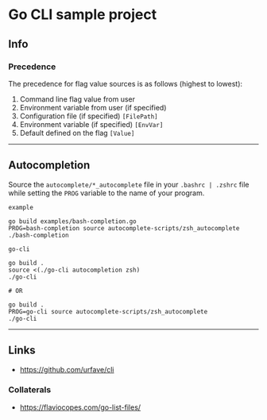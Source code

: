 
# Go CLI sample project

## Info

### Precedence

The precedence for flag value sources is as follows (highest to lowest):
1. Command line flag value from user
2. Environment variable from user (if specified)
3. Configuration file (if specified) `[FilePath]`
4. Environment variable (if specified) `[EnvVar]`
5. Default defined on the flag `[Value]`

---

## Autocompletion

Source the `autocomplete/*_autocomplete` file in your `.bashrc | .zshrc` file while setting the `PROG` variable to the name of your program.

`example`
```
go build examples/bash-completion.go
PROG=bash-completion source autocomplete-scripts/zsh_autocomplete
./bash-completion
```

`go-cli`
```
go build .
source <(./go-cli autocompletion zsh)
./go-cli

# OR

go build .
PROG=go-cli source autocomplete-scripts/zsh_autocomplete
./go-cli
```

---

## Links

* https://github.com/urfave/cli

### Collaterals

* https://flaviocopes.com/go-list-files/
